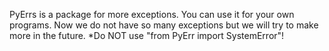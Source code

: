 PyErrs is a package for more exceptions. 
You can use it for your own programs. 
Now we do not have so many exceptions but we will try to make more in the future.
*Do NOT use "from PyErr import SystemError"!